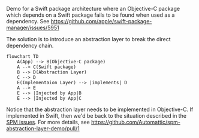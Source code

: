 Demo for a Swift package architecture where an Objective-C package which depends on a Swift package fails to be found when used as a dependency.
See https://github.com/apple/swift-package-manager/issues/5951

The solution is to introduce an abstraction layer to break the direct dependency chain.

```mermaid
flowchart TD
    A(App) --> B(Objective-C package)
    A --> C(Swift package)
    B --> D(Abstraction Layer)
    C --> D
    E(Implementaion Layer) --> |implements| D
    A --> E
    E --> |Injected by App|B
    E --> |Injected by App|C
```

Notice that the abstraction layer needs to be implemented in Objective-C.
If implemented in Swift, then we'd be back to the situation described in the [SPM issues](https://github.com/apple/swift-package-manager/issues/5951). For more details, see https://github.com/Automattic/spm-abstraction-layer-demo/pull/1
